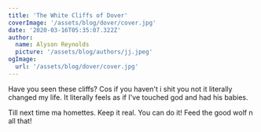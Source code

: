 ```yaml
---
title: 'The White Cliffs of Dover'
coverImage: '/assets/blog/dover/cover.jpg'
date: '2020-03-16T05:35:07.322Z'
author:
  name: Alyson Reynolds
  picture: '/assets/blog/authors/jj.jpeg'
ogImage:
  url: '/assets/blog/dover/cover.jpg'
---
```


Have you seen these cliffs? Cos if you haven't i shit you not it literally changed my life. It literally feels as if I've touched god and had his babies.

Till next time ma homettes. Keep it real. You can do it! Feed the good wolf n all that!
